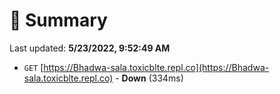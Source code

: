 # 📖 Summary
Last updated: **5/23/2022, 9:52:49 AM**

- `GET` [https://Bhadwa-sala.toxicblte.repl.co](https://Bhadwa-sala.toxicblte.repl.co) - **Down** (334ms)
